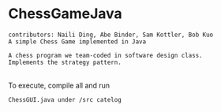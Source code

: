 # ChessGameJava

```
contributors: Naili Ding, Abe Binder, Sam Kottler, Bob Kuo
A simple Chess Game implemented in Java

A chess program we team-coded in software design class.
Implements the strategy pattern.
```
<br>
To execute, compile all and run 

```
ChessGUI.java under /src catelog
``` 
